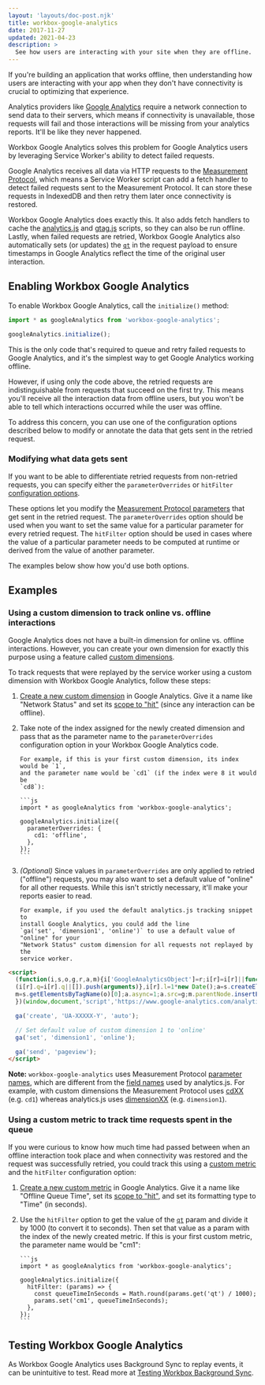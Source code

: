 ```yaml
---
layout: 'layouts/doc-post.njk'
title: workbox-google-analytics
date: 2017-11-27
updated: 2021-04-23
description: >
  See how users are interacting with your site when they are offline.
---
```


If you're building an application that works offline, then understanding
how users are interacting with your app when they don't have connectivity
is crucial to optimizing that experience.

Analytics providers like
[Google Analytics](https://www.google.com/analytics) require a network
connection to send data to their servers, which means if connectivity is
unavailable, those requests will fail and those interactions will be
missing from your analytics reports. It'll be like they never happened.

Workbox Google Analytics solves this problem for Google Analytics users by
leveraging Service Worker's ability to detect failed requests.

Google Analytics receives all data via HTTP requests to the
[Measurement Protocol](/analytics/devguides/collection/protocol/v1/),
which means a Service Worker script can add a fetch handler to detect
failed requests sent to the Measurement Protocol. It can store these
requests in IndexedDB and then retry them later once connectivity is
restored.

Workbox Google Analytics does exactly this. It also adds fetch
handlers to cache the
[analytics.js](/analytics/devguides/collection/analyticsjs/) and
[gtag.js](/analytics/devguides/collection/gtagjs/)
scripts, so they can also be run offline. Lastly, when failed requests are
retried, Workbox Google Analytics also automatically sets (or updates) the
[`qt`](/analytics/devguides/collection/protocol/v1/parameters#qt)
in the request payload to ensure timestamps in Google Analytics reflect the
time of the original user interaction.

## Enabling Workbox Google Analytics

To enable Workbox Google Analytics, call the `initialize()` method:

```js
import * as googleAnalytics from 'workbox-google-analytics';

googleAnalytics.initialize();
```

This is the only code that's required to queue and retry failed requests to
Google Analytics, and it's the simplest way to get Google Analytics working
offline.

However, if using only the code above, the retried requests are
indistinguishable from requests that succeed on the first try. This means
you'll receive all the interaction data from offline users, but you won't
be able to tell which interactions occurred while the user was offline.

To address this concern, you can use one of the configuration options
described below to modify or annotate the data that gets sent in the
retried request.

### Modifying what data gets sent

If you want to be able to differentiate retried requests from non-retried
requests, you can specify either the `parameterOverrides` or `hitFilter`
[configuration options](/web/tools/workbox/reference-docs/latest/module-workbox-google-analytics#.initialize).

These options let you modify the
[Measurement Protocol parameters](/analytics/devguides/collection/protocol/v1/parameters)
that get sent in the retried request. The `parameterOverrides` option
should be used when you want to set the same value for a particular
parameter for every retried request. The `hitFilter` option should be used
in cases where the value of a particular parameter needs to be computed at
runtime or derived from the value of another parameter.

The examples below show how you'd use both options.

## Examples

### Using a custom dimension to track online vs. offline interactions

Google Analytics does not have a built-in dimension for online vs. offline
interactions. However, you can create your own dimension for exactly this
purpose using a feature called
[custom dimensions](https://support.google.com/analytics/answer/2709828).

To track requests that were replayed by the service worker using a custom
dimension with Workbox Google Analytics, follow these steps:

1.  [Create a new custom dimension](https://support.google.com/analytics/answer/2709829)
    in Google Analytics. Give it a name like "Network Status" and set its
    [scope to "hit"](https://support.google.com/analytics/answer/2709828#example-hit)
    (since any interaction can be offline).

1.  Take note of the index assigned for the newly created dimension and pass
    that as the parameter name to the `parameterOverrides` configuration option
    in your Workbox Google Analytics code.

        For example, if this is your first custom dimension, its index would be `1`,
        and the parameter name would be `cd1` (if the index were 8 it would be
        `cd8`):

        ```js
        import * as googleAnalytics from 'workbox-google-analytics';

        googleAnalytics.initialize({
          parameterOverrides: {
            cd1: 'offline',
          },
        });
        ```

1.  _(Optional)_ Since values in `parameterOverrides` are only applied
    to retried ("offline") requests, you may also want to set a default value
    of "online" for all other requests. While this isn't strictly necessary,
    it'll make your reports easier to read.

        For example, if you used the default analytics.js tracking snippet to
        install Google Analytics, you could add the line
        `ga('set', 'dimension1', 'online')` to use a default value of "online" for your
        "Network Status" custom dimension for all requests not replayed by the
        service worker.

```html
<script>
  (function(i,s,o,g,r,a,m){i['GoogleAnalyticsObject']=r;i[r]=i[r]||function(){
  (i[r].q=i[r].q||[]).push(arguments)},i[r].l=1*new Date();a=s.createElement(o),
  m=s.getElementsByTagName(o)[0];a.async=1;a.src=g;m.parentNode.insertBefore(a,m)
  })(window,document,'script','https://www.google-analytics.com/analytics.js','ga');

  ga('create', 'UA-XXXXX-Y', 'auto');

  // Set default value of custom dimension 1 to 'online'
  ga('set', 'dimension1', 'online');

  ga('send', 'pageview');
</script>
```

<aside>
  <strong>Note:</strong>
  <code>workbox-google-analytics</code> uses Measurement Protocol <a
  href="/analytics/devguides/collection/protocol/v1/parameters">parameter
  names</a>, which are different from the <a
  href="/analytics/devguides/collection/analyticsjs/field-reference#dimension">
  field names</a> used by analytics.js. For example, with custom dimensions the
  Measurement Protocol uses
  <a href="/analytics/devguides/collection/protocol/v1/parameters#cd_">cdXX</a>
  (e.g. <code>cd1</code>) whereas analytics.js uses <a
  href="/analytics/devguides/collection/analyticsjs/field-reference#dimension">
  dimensionXX</a> (e.g. <code>dimension1</code>).
</aside>

### Using a custom metric to track time requests spent in the queue

If you were curious to know how much time had passed between when an offline
interaction took place and when connectivity was restored and the request was
successfully retried, you could track this using a
[custom metric](https://support.google.com/analytics/answer/2709828) and
the `hitFilter` configuration option:

1.  [Create a new custom metric](https://support.google.com/analytics/answer/2709829)
    in Google Analytics. Give it a name like "Offline Queue Time", set its
    [scope to "hit"](https://support.google.com/analytics/answer/2709828#example-hit),
    and set its formatting type to "Time" (in seconds).

1.  Use the `hitFilter` option to get the value of the
    [`qt`](/analytics/devguides/collection/protocol/v1/parameters#qt)
    param and divide it by 1000 (to convert it to seconds). Then set that value
    as a param with the index of the newly created metric. If this is your
    first custom metric, the parameter name would be "cm1":

        ```js
        import * as googleAnalytics from 'workbox-google-analytics';

        googleAnalytics.initialize({
          hitFilter: (params) => {
            const queueTimeInSeconds = Math.round(params.get('qt') / 1000);
            params.set('cm1', queueTimeInSeconds);
          },
        });
        ```

## Testing Workbox Google Analytics

As Workbox Google Analytics uses Background Sync to replay events, it can
be unintuitive to test. Read more at
[Testing Workbox Background Sync](/web/tools/workbox/modules/workbox-background-sync#testing_workbox_background_sync).

